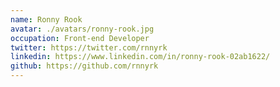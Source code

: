 ```yaml
---
name: Ronny Rook
avatar: ./avatars/ronny-rook.jpg
occupation: Front-end Developer
twitter: https://twitter.com/rnnyrk
linkedin: https://www.linkedin.com/in/ronny-rook-02ab1622/
github: https://github.com/rnnyrk
---
```


